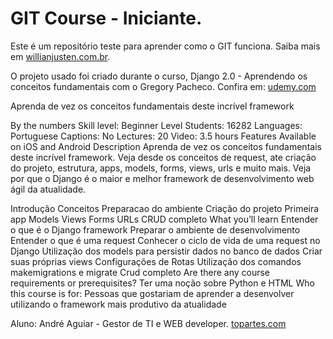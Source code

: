 # GIT Course - Iniciante.

Este é um repositório teste para aprender como o GIT funciona.
Saiba mais em [willianjusten.com.br](http://willianjusten.com.br).

O projeto usado foi criado durante o curso, Django 2.0 - Aprendendo os conceitos fundamentais com o Gregory Pacheco.
Confira em: [udemy.com](https://www.udemy.com/course/django-20-aprendendo-os-conceitos-fundamentais)

Aprenda de vez os conceitos fundamentais deste incrível framework

By the numbers
Skill level: Beginner Level
Students: 16282
Languages: Portuguese
Captions: No
Lectures: 20
Video: 3.5 hours
Features
Available on iOS and Android
Description
Aprenda de vez os conceitos fundamentais deste incrível framework. Veja desde os conceitos de request, ate criação do projeto, estrutura, apps, models, forms, views, urls e muito mais. Veja por que o Django é o maior e melhor framework de desenvolvimento web ágil da atualidade.



Introdução
Conceitos
Preparacao do ambiente
Criação do projeto
Primeira app
Models
Views
Forms
URLs
CRUD completo
What you’ll learn
Entender o que é o Django framework
Preparar o ambiente de desenvolvimento
Entender o que é uma request
Conhecer o ciclo de vida de uma request no Django
Utilização dos models para persistir dados no banco de dados
Criar suas próprias views
Configurações de Rotas
Utilização dos comandos makemigrations e migrate
Crud completo
Are there any course requirements or prerequisites?
Ter uma noção sobre Python e HTML
Who this course is for:
Pessoas que gostariam de aprender a desenvolver utilizando o framework mais produtivo da atualidade

Aluno: André Aguiar - Gestor de TI e WEB developer.
[topartes.com](https://topartes.com)

